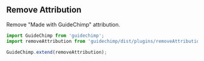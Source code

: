 ## Remove Attribution
Remove "Made with GuideChimp" attribution.

```javascript
import GuideChimp from 'guidechimp';
import removeAttribution from 'guidechimp/dist/plugins/removeAttribution';

GuideChimp.extend(removeAttribution);
```
